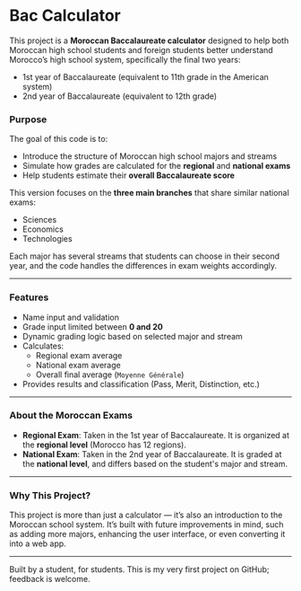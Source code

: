 # Bac Calculator 

This project is a **Moroccan Baccalaureate calculator** designed to help both Moroccan high school students and foreign students better understand Morocco’s high school system, specifically the final two years:
- 1st year of Baccalaureate (equivalent to 11th grade in the American system)
- 2nd year of Baccalaureate (equivalent to 12th grade)

### Purpose

The goal of this code is to:
- Introduce the structure of Moroccan high school majors and streams
- Simulate how grades are calculated for the **regional** and **national exams**
- Help students estimate their **overall Baccalaureate score**

This version focuses on the **three main branches** that share similar national exams:
- Sciences
- Economics
- Technologies

Each major has several streams that students can choose in their second year, and the code handles the differences in exam weights accordingly.

---

### Features

- Name input and validation
- Grade input limited between **0 and 20**
- Dynamic grading logic based on selected major and stream
- Calculates:
  - Regional exam average
  - National exam average
  - Overall final average (`Moyenne Générale`)
- Provides results and classification (Pass, Merit, Distinction, etc.)

---

### About the Moroccan Exams

- **Regional Exam**: Taken in the 1st year of Baccalaureate. It is organized at the **regional level** (Morocco has 12 regions).
- **National Exam**: Taken in the 2nd year of Baccalaureate. It is graded at the **national level**, and differs based on the student's major and stream.

---

### Why This Project?

This project is more than just a calculator — it’s also an introduction to the Moroccan school system. It’s built with future improvements in mind, such as adding more majors, enhancing the user interface, or even converting it into a web app.

---

Built by a student, for students. This is my very first project on GitHub; feedback is welcome.
